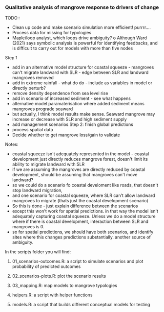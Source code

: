 ### Qualitative analysis of mangrove response to drivers of change

TODO:: 
- Clean up code and make scenario simulation more efficient! purrrr....
-	Process data for missing for typologies
-	Maple/loop analyst, which loops drive ambiguity?
o	Although Ward (2021) says symbolic analysis is powerful for identifying feedbacks, and is difficult to carry out for models with more than five nodes

Step 1
- add in an alternative model structure for coastal squeeze - mangroves can't migrate landward with SLR - edge between SLR and landward mangroves removed
- add in extreme rainfall - what do do - include as variables in model or directly perturb?
- remove density dependence from sea level rise
- add in scenario of increased sediment - see what happens
- alternative model paramaterisation where added sediment means mangroves prograde seaward
-   but actually, I think model results make sense. Seaward mangrove may increase or decrease with SLR and high sediment supply
- add management scenarios
Step 2: finish global predictions
- process spatial data
- Decide whether to get mangrove loss/gain to validate

Notes:
- coastal squeeze isn't adequately represented in the model - coastal development just directly reduces mangrove forest, doesn't limit its ability to migrate landward with SLR
- if we are assuming the mangroves are directly reduced by coastal development, should be assuming that mangroves can't move landward? 
- so we could do a scenario fo coastal develoment like roads, that doesn't stop landward migration,
- and one scenario for coastal squeeze, where SLR can't allow landward mangroves to migrate (thats just the coastal development scenario)
- So this is done - just explain difference between the scenarios
- except this won't work for spatial predictions. in that way the model isn't adequately capturing coastal squeeze. Unless we do a model structure where if there is coastal development, interaction between SLR and mangroves is 0.
- so for spatial predictions, we should have both scenarios, and identify sites where this changes predictions substantially. another source of ambiguity.

In the scripts folder you will find:

1. 01_scenarios-outcomes.R: a script to simulate scenarios and plot probability of predicted outcomes

2. 02_scenarios-plots.R: plot the scenario results

3. 03_mapping.R: map models to mangrove typologies

4. helpers.R: a script with helper functions

5. models.R: a script that builds different conceptual models for testing
  
